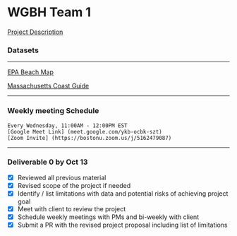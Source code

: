 # WGBH Team 1

[Project Description](Project_Description.pdf)

### Datasets

---

[EPA Beach Map](https://watersgeo.epa.gov/beacon2/)

[Massachusetts Coast Guide](https://mass-eoeea.maps.arcgis.com/apps/MapSeries/index.html?appid=35ba833bdc704d49b71a71c511224eb6)

---

### Weekly meeting Schedule
    Every Wednesday, 11:00AM - 12:00PM EST
    [Google Meet Link] (meet.google.com/ykb-ocbk-szt)
    [Zoom Invite] (https://bostonu.zoom.us/j/5162479087)
---

### Deliverable 0 by Oct 13

- [x] Reviewed all previous material
- [x] Revised scope of the project if needed
- [x] Identify / list limitations with data and potential risks of achieving project goal
- [x] Meet with client to review the project
- [x] Schedule weekly meetings with PMs and bi-weekly with client
- [x] Submit a PR with the revised project proposal including list of limitations
